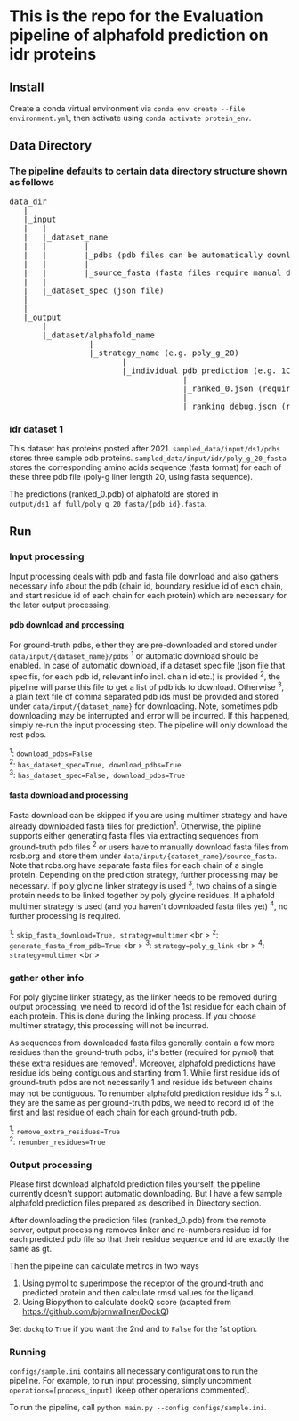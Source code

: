 # This is the repo for the Evaluation pipeline of alphafold prediction on idr proteins

## Install
Create a conda virtual environment via `conda env create --file environment.yml`, then activate using `conda activate protein_env`.

## Data Directory
### The pipeline defaults to certain data directory structure shown as follows
<pre>
data_dir
   |
   |_input
   |   |
   |   |_dataset_name
   |   |        |
   |   |        |_pdbs (pdb files can be automatically downloaded)
   |   |        |
   |   |        |_source_fasta (fasta files require manual download)
   |   |
   |   |_dataset_spec (json file)
   |
   |
   |_output
       |
       |_dataset/alphafold_name
                 |
                 |_strategy_name (e.g. poly_g_20)
                        |
                        |_individual pdb prediction (e.g. 1C8O.fasta)
                                     |
                                     |_ranked_0.json (requires manual download)
                                     |
                                     |_ranking_debug.json (requires manual download)
</pre>

### idr dataset 1
This dataset has proteins posted after 2021.
`sampled_data/input/ds1/pdbs` stores three sample pdb proteins. `sampled_data/input/idr/poly_g_20_fasta` stores the corresponding amino acids sequence (fasta format) for each of these three pdb file (poly-g liner length 20, using fasta sequence).

The predictions (ranked_0.pdb) of alphafold are stored in `output/ds1_af_full/poly_g_20_fasta/{pdb_id}.fasta`.

## Run
### Input processing
Input processing deals with pdb and fasta file download and also gathers necessary info about the pdb (chain id, boundary residue id of each chain, and start residue id of each chain for each protein) which are necessary for the later output processing.

#### pdb download and processing
For ground-truth pdbs, either they are pre-downloaded and stored under `data/input/{dataset_name}/pdbs` <sup>1</sup> or automatic download should be enabled. In case of automatic download, if a dataset spec file (json file that specifis, for each pdb id, relevant info incl. chain id etc.) is provided <sup>2</sup>, the pipeline will parse this file to get a list of pdb ids to download. Otherwise <sup>3</sup>, a plain text file of comma separated pdb ids must be provided and stored under `data/input/{dataset_name}` for downloading. Note, sometimes pdb downloading may be interrupted and error will be incurred. If this happened, simply re-run the input processing step. The pipeline will only download the rest pdbs.

<sup>1</sup>: `download_pdbs=False` <br />
<sup>2</sup>: `has_dataset_spec=True, download_pdbs=True` <br />
<sup>3</sup>: `has_dataset_spec=False, download_pdbs=True` <br />

#### fasta download and processing
Fasta download can be skipped if you are using multimer strategy and have already downloaded fasta files for prediction<sup>1</sup>. Otherwise, the pipline supports either generating fasta files via extracting sequences from ground-truth pdb files <sup>2</sup> or users have to manually download fasta files from rcsb.org and store them under `data/input/{dataset_name}/source_fasta`. Note that rcbs.org have separate fasta files for each chain of a single protein. Depending on the prediction strategy, further processing may be necessary. If poly glycine linker strategy is used <sup>3</sup>, two chains of a single protein needs to be linked together by poly glycine residues. If alphafold multimer strategy is used (and you haven't downloaded fasta files yet) <sup>4</sup>, no further processing is required.

<sup>1</sup>: `skip_fasta_download=True, strategy=multimer` <br \>
<sup>2</sup>: `generate_fasta_from_pdb=True` <br \>
<sup>3</sup>: `strategy=poly_g_link` <br \>
<sup>4</sup>: `strategy=multimer` <br \>

### gather other info
For poly glycine linker strategy, as the linker needs to be removed during output processing, we need to record id of the 1st residue for each chain of each protein. This is done during the linking process. If you choose multimer strategy, this processing will not be incurred.

As sequences from downloaded fasta files generally contain a few more residues than the ground-truth pdbs, it's better (required for pymol) that these extra residues are removed<sup>1</sup>. Moreover, alphafold predictions have residue ids being contiguous and starting from 1. While first residue ids of ground-truth pdbs are not necessarily 1 and residue ids between chains may not be contiguous. To renumber alphafold prediction residue ids <sup>2</sup> s.t. they are the same as per ground-truth pdbs, we need to record id of the first and last residue of each chain for each ground-truth pdb.

<sup>1</sup>: `remove_extra_residues=True` <br />
<sup>2</sup>: `renumber_residues=True` <br />


### Output processing
Please first download alphafold prediction files yourself, the pipeline currently doesn't support automatic downloading. But I have a few sample alphafold prediction files prepared as described in Directory section.

After downloading the prediction files (ranked_0.pdb) from the remote server, output processing removes linker and re-numbers residue id for each predicted pdb file so that their residue sequence and id are exactly the same as gt.

Then the pipeline can calculate metircs in two ways
1) Using pymol to superimpose the receptor of the ground-truth and predicted protein and then calculate rmsd values for the ligand.
2) Using Biopython to calculate dockQ score (adapted from https://github.com/bjornwallner/DockQ)

Set `dockq` to `True` if you want the 2nd and to `False` for the 1st option.

### Running
`configs/sample.ini` contains all necessary configurations to run the pipeline. For example, to run input processing, simply uncomment `operations=[process_input]` (keep other operations commented).

To run the pipeline, call `python main.py --config configs/sample.ini`.
